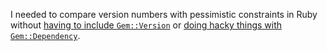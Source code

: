 I needed to compare version numbers with pessimistic constraints in Ruby without [having to include `Gem::Version`](http://stackoverflow.com/a/3064161/325603) or [doing hacky things with `Gem::Dependency`](http://stackoverflow.com/a/17449664/325603).
